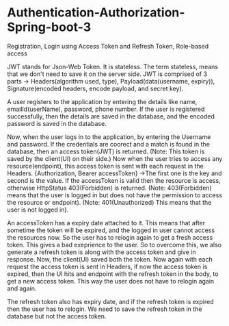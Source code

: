 # Authentication-Authorization-Spring-boot-3
Registration, Login using Access Token and Refresh Token, Role-based access

JWT stands for Json-Web Token.
It is stateless. The term stateless, means that we don't need to save it on the server side.
JWT is comprised of 3 parts -> Headers(algorithm used, type), Payload(data(username, expiry)), Signature(encoded headers, encode payload, and secret key).

A user registers to the application by entering the details like name, emailId(userName), password, phone number.
If the user is registered successfully, then the details are saved in the database, and the encoded password is saved in the database.

Now, when the user logs in to the application, by entering the Username and password. If the credentials are coorect and a match is found in the database, then an access token(JWT) is returned. (Note: This token is saved by the client(UI) on their side.)
Now when the user tries to access any resource(endpoint), this access token is sent with each request in the Headers. {Authorization, Bearer accessToken} ->The first one is the key and second is the value.
If the accessToken is valid then the resource is access, otherwise HttpStatus 403(Forbidden) is returned. (Note: 403(Forbidden) means that the user is logged in but does not have the permission to access the resource or endpoint). (Note: 401(Unauthorized) This means that the user is not logged in).

An accessToken has a expiry date attached to it. This means that after sometime the token will be expired, and the logged in user cannot access the resources now. So the user has to relogin again to get a fresh access token. 
This gives a bad exeprience to the user. So to overcome this, we also generate a refresh token is along with the access token  and give in response. Now, the client(UI) saved both the token. 
Now again with each request the access token is sent in Headers, if now the access token is expired, then the UI hits and endpoint with the refresh token in the body, to get a new access token. This way the user does not have to relogin again and again.

The refresh token also has expiry date, and if the refresh token is expired then the user has to relogin.
We need to save the refresh token in the database but not the access token.
